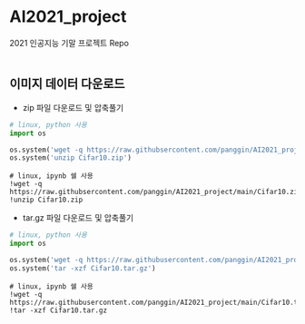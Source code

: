 # AI2021_project
2021 인공지능 기말 프로젝트 Repo
<br><br>

## 이미지 데이터 다운로드
+ zip 파일 다운로드 및 압축풀기
```python
# linux, python 사용
import os

os.system('wget -q https://raw.githubsercontent.com/panggin/AI2021_project/main/Cifar10.zip')
os.system('unzip Cifar10.zip')

```
```
# linux, ipynb 쉘 사용
!wget -q https://raw.githubsercontent.com/panggin/AI2021_project/main/Cifar10.zip
!unzip Cifar10.zip
```

+ tar.gz 파일 다운로드 및 압축풀기
```python
# linux, python 사용
import os

os.system('wget -q https://raw.githubusercontent.com/panggin/AI2021_project/main/Cifar10.tar.gz')
os.system('tar -xzf Cifar10.tar.gz')

```
```
# linux, ipynb 쉘 사용
!wget -q https://raw.githubusercontent.com/panggin/AI2021_project/main/Cifar10.tar.gz
!tar -xzf Cifar10.tar.gz
```
